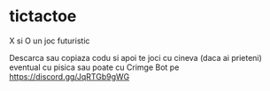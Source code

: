 # tictactoe
X si O un joc futuristic

Descarca sau copiaza codu si apoi te joci cu cineva (daca ai prieteni) eventual cu pisica sau poate cu Crimge Bot pe https://discord.gg/JqRTGb9gWG
